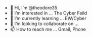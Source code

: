 - 👋 Hi, I’m @theodore35
- 👀 I’m interested in ... The Cyber Feild
- 🌱 I’m currently learning ... EW/Cyber
- 💞️ I’m looking to collaborate on ... 
- 📫 How to reach me ... Gmail, Phone

<!---
theodore35/theodore35 is a ✨ special ✨ repository because its `README.md` (this file) appears on your GitHub profile.
You can click the Preview link to take a look at your changes.
--->
